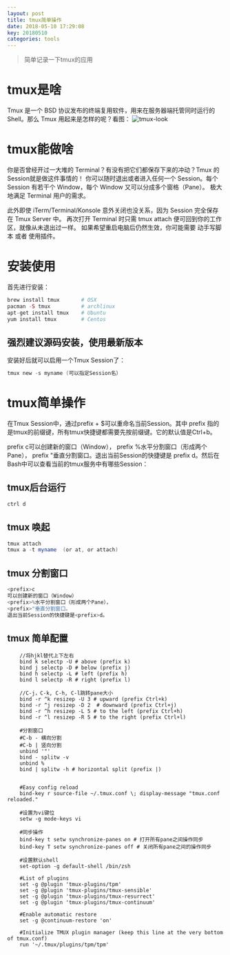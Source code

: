 ```yaml
---
layout: post
title: tmux简单操作
date: 2018-05-10 17:29:08
key: 20180510
categories: tools
---
```

> 简单记录一下tmux的应用

# tmux是啥
Tmux 是一个 BSD 协议发布的终端复用软件，用来在服务器端托管同时运行的 Shell。那么 Tmux 用起来是怎样的呢？看图：
![tmux-look](https://cdn.jsdelivr.net/gh/nber1994/fu0k@master/uPic/tmux-look.png)

# tmux能做啥
你是否曾经开过一大堆的 Terminal？有没有把它们都保存下来的冲动？Tmux 的Session就是做这件事情的！ 你可以随时退出或者进入任何一个 Session。每个 Session 有若干个 Window，每个 Window 又可以分成多个窗格（Pane）。 极大地满足 Terminal 用户的需求。

此外即使 iTerm/Terminal/Konsole 意外关闭也没关系，因为 Session 完全保存在 Tmux Server 中。 再次打开 Terminal 时只需 tmux attach 便可回到你的工作区，就像从未退出过一样。 如果希望重启电脑后仍然生效，你可能需要 动手写脚本 或者 使用插件。

# 安装使用
首先进行安装：
``` php
brew install tmux       # OSX
pacman -S tmux          # archlinux
apt-get install tmux    # Ubuntu
yum install tmux        # Centos
```

## 强烈建议源码安装，使用最新版本 
 
安装好后就可以启用一个Tmux Session了：

``` c
tmux new -s myname (可以指定Session名）
```

# tmux简单操作

在Tmux Session中，通过prefix + $可以重命名当前Session。其中 prefix 指的是tmux的前缀键，所有tmux快捷键都需要先按前缀键。它的默认值是Ctrl+b。

 prefix c可以创建新的窗口（Window）， prefix %水平分割窗口（形成两个Pane）， prefix "垂直分割窗口。退出当前Session的快捷键是 prefix d。然后在Bash中可以查看当前的tmux服务中有哪些Session：

## tmux后台运行
``` php
ctrl d
```

## tmux 唤起
``` java
tmux attach
tmux a -t myname  (or at, or attach)
```

## tmux 分割窗口
``` java
<prefix>c
可以创建新的窗口（Window）
<prefix>%水平分割窗口（形成两个Pane），
<prefix>"垂直分割窗口。
退出当前Session的快捷键是<prefix>d。
```

## tmux 简单配置

``` shell
    //将hjkl替代上下左右
    bind k selectp -U # above (prefix k)
    bind j selectp -D # below (prefix j)
    bind h selectp -L # left (prefix h)
    bind l selectp -R # right (prefix l)

    //C-j，C-k, C-h, C-l跳转pane大小
    bind -r ^k resizep -U 3 # upward (prefix Ctrl+k)
    bind -r ^j resizep -D 2  # downward (prefix Ctrl+j)
    bind -r ^h resizep -L 5 # to the left (prefix Ctrl+h)
    bind -r ^l resizep -R 5 # to the right (prefix Ctrl+l)

    #分割窗口 
    #C-b - 横向分割
    #C-b | 竖向分割
    unbind '"'
    bind - splitw -v
    unbind %
    bind | splitw -h # horizontal split (prefix |)


    #Easy config reload
    bind-key r source-file ~/.tmux.conf \; display-message "tmux.conf reloaded."

    #设置为vi键位
    setw -g mode-keys vi

    #同步操作
    bind-key t setw synchronize-panes on # 打开所有pane之间操作同步
    bind-key T setw synchronize-panes off # 关闭所有pane之间的操作同步

    #设置默认shell
    set-option -g default-shell /bin/zsh

    #List of plugins
    set -g @plugin 'tmux-plugins/tpm'
    set -g @plugin 'tmux-plugins/tmux-sensible'
    set -g @plugin 'tmux-plugins/tmux-resurrect'
    set -g @plugin 'tmux-plugins/tmux-continuum'

    #Enable automatic restore
    set -g @continuum-restore 'on'

    #Initialize TMUX plugin manager (keep this line at the very bottom of tmux.conf)
    run '~/.tmux/plugins/tpm/tpm'
```

